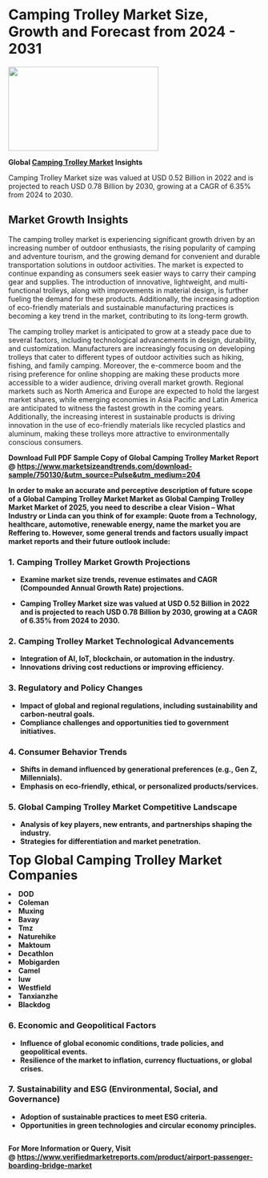 <H1>Camping Trolley Market Size, Growth and Forecast from 2024 - 2031</H1><img class="aligncenter size-medium wp-image-584254" src="https://thirdeyenews.in/wp-content/uploads/2024/09/Global-Market-Research-300x168.jpeg" alt="" width="300" height="168" /><p><strong>Global&nbsp;<a href="https://www.marketsizeandtrends.com/download-sample/750130/&amp;utm_source=Pulse&amp;utm_medium=204">Camping Trolley Market</a> Insights</strong></p><p>Camping Trolley Market size was valued at USD 0.52 Billion in 2022 and is projected to reach USD 0.78 Billion by 2030, growing at a CAGR of 6.35% from 2024 to 2030.</p><p><h2>Market Growth Insights</h2> <p>The camping trolley market is experiencing significant growth driven by an increasing number of outdoor enthusiasts, the rising popularity of camping and adventure tourism, and the growing demand for convenient and durable transportation solutions in outdoor activities. The market is expected to continue expanding as consumers seek easier ways to carry their camping gear and supplies. The introduction of innovative, lightweight, and multi-functional trolleys, along with improvements in material design, is further fueling the demand for these products. Additionally, the increasing adoption of eco-friendly materials and sustainable manufacturing practices is becoming a key trend in the market, contributing to its long-term growth.</p> <p><strong></strong></p> <p>The camping trolley market is anticipated to grow at a steady pace due to several factors, including technological advancements in design, durability, and customization. Manufacturers are increasingly focusing on developing trolleys that cater to different types of outdoor activities such as hiking, fishing, and family camping. Moreover, the e-commerce boom and the rising preference for online shopping are making these products more accessible to a wider audience, driving overall market growth. Regional markets such as North America and Europe are expected to hold the largest market shares, while emerging economies in Asia Pacific and Latin America are anticipated to witness the fastest growth in the coming years. Additionally, the increasing interest in sustainable products is driving innovation in the use of eco-friendly materials like recycled plastics and aluminum, making these trolleys more attractive to environmentally conscious consumers. <p><strong></p><p><span class=""><strong>Download Full PDF Sample Copy of Global Camping Trolley Market Report</strong> @ <a href="https://www.marketsizeandtrends.com/download-sample/750130/&amp;utm_source=Pulse&amp;utm_medium=204" target="_blank">https://www.marketsizeandtrends.com/download-sample/750130/&amp;utm_source=Pulse&amp;utm_medium=204</a></span></p><p>In order to make an accurate and perceptive description of future scope of a Global&nbsp;Camping Trolley Market Market as Global&nbsp;Camping Trolley Market Market of 2025, you need to describe a clear Vision &ndash; What Industry or Linda can you think of for example: Quote from a Technology, healthcare, automotive, renewable energy, name the market you are Reffering to. However, some general trends and factors usually impact market reports and their future outlook include:</p><h3>1.&nbsp;<strong>Camping Trolley Market Growth Projections</strong></h3><ul><li>Examine market size trends, revenue estimates and CAGR (Compounded Annual Growth Rate) projections.</li><li><p>Camping Trolley Market size was valued at USD 0.52 Billion in 2022 and is projected to reach USD 0.78 Billion by 2030, growing at a CAGR of 6.35% from 2024 to 2030.</p></li></ul><h3>2.&nbsp;<strong>Camping Trolley Market Technological Advancements</strong></h3><ul><li>Integration of AI, IoT, blockchain, or automation in the industry.</li><li>Innovations driving cost reductions or improving efficiency.</li></ul><h3>3.&nbsp;<strong>Regulatory and Policy Changes</strong></h3><ul><li>Impact of global and regional regulations, including sustainability and carbon-neutral goals.</li><li>Compliance challenges and opportunities tied to government initiatives.</li></ul><h3>4.&nbsp;<strong>Consumer Behavior Trends</strong></h3><ul><li>Shifts in demand influenced by generational preferences (e.g., Gen Z, Millennials).</li><li>Emphasis on eco-friendly, ethical, or personalized products/services.</li></ul><h3>5.&nbsp;<strong>Global Camping Trolley Market Competitive Landscape</strong></h3><ul><li>Analysis of key players, new entrants, and partnerships shaping the industry.</li><li>Strategies for differentiation and market penetration.</li></ul><p data-pm-slice="1 1 []"><span style="color: inherit; font-family: inherit; font-size: 25px;">Top Global Camping Trolley Market Companies</span></p><div class="" data-test-id=""><p><li>DOD</li><li> Coleman</li><li> Muxing</li><li> Bavay</li><li> Tmz</li><li> Naturehike</li><li> Maktoum</li><li> Decathlon</li><li> Mobigarden</li><li> Camel</li><li> Iuw</li><li> Westfield</li><li> Tanxianzhe</li><li> Blackdog</li></p></div><h3>6.&nbsp;<strong>Economic and Geopolitical Factors</strong></h3><ul><li>Influence of global economic conditions, trade policies, and geopolitical events.</li><li>Resilience of the market to inflation, currency fluctuations, or global crises.</li></ul><h3>7.&nbsp;<strong>Sustainability and ESG (Environmental, Social, and Governance)</strong></h3><ul><li>Adoption of sustainable practices to meet ESG criteria.</li><li>Opportunities in green technologies and circular economy principles.</li></ul><h2><strong style="font-size: 14px;">For More Information or Query, Visit @&nbsp;</strong><a style="background-color: #ffffff; font-size: 14px;" href="https://www.marketsizeandtrends.com/report/camping-trolley-market/" target="_blank">https://www.verifiedmarketreports.com/product/airport-passenger-boarding-bridge-market</a></h2>

